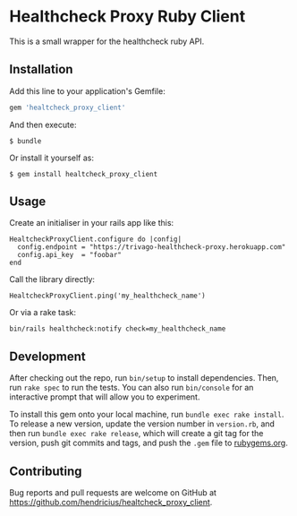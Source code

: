 # Healthcheck Proxy Ruby Client

This is a small wrapper for the healthcheck ruby API.


## Installation

Add this line to your application's Gemfile:

```ruby
gem 'healtcheck_proxy_client'
```

And then execute:

    $ bundle

Or install it yourself as:

    $ gem install healtcheck_proxy_client

## Usage

Create an initialiser in your rails app like this:

```
HealtcheckProxyClient.configure do |config|
  config.endpoint = "https://trivago-healthcheck-proxy.herokuapp.com"
  config.api_key  = "foobar"
end
```

Call the library directly:

```
HealtcheckProxyClient.ping('my_healthcheck_name')

```

Or via a rake task:

```
bin/rails healthcheck:notify check=my_healthcheck_name
```

## Development

After checking out the repo, run `bin/setup` to install dependencies. Then, run `rake spec` to run the tests. You can also run `bin/console` for an interactive prompt that will allow you to experiment.

To install this gem onto your local machine, run `bundle exec rake install`. To release a new version, update the version number in `version.rb`, and then run `bundle exec rake release`, which will create a git tag for the version, push git commits and tags, and push the `.gem` file to [rubygems.org](https://rubygems.org).

## Contributing

Bug reports and pull requests are welcome on GitHub at https://github.com/hendricius/healtcheck_proxy_client.
